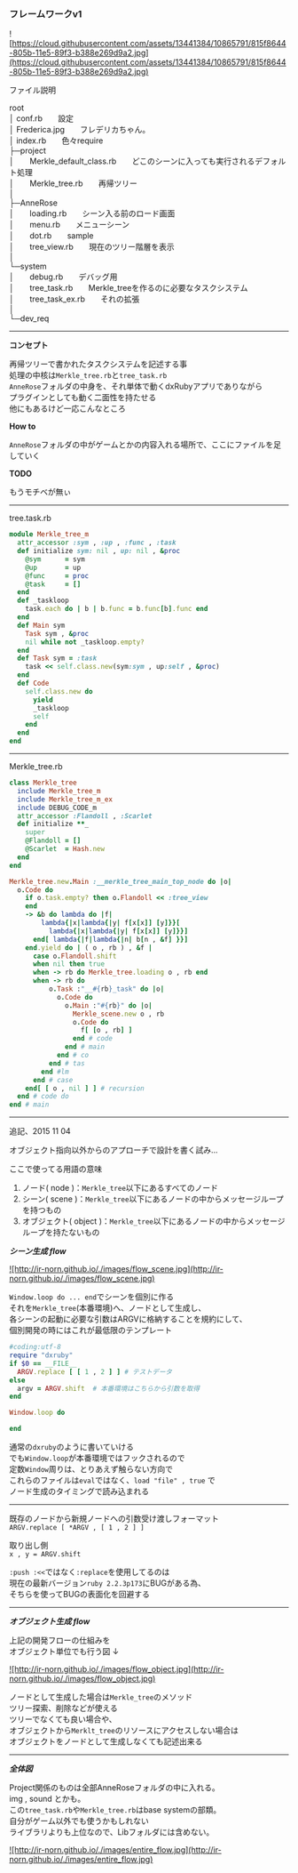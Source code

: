 
### フレームワークv1

![https://cloud.githubusercontent.com/assets/13441384/10865791/815f8644-805b-11e5-89f3-b388e269d9a2.jpg](https://cloud.githubusercontent.com/assets/13441384/10865791/815f8644-805b-11e5-89f3-b388e269d9a2.jpg)

ファイル説明

root<br>
│  conf.rb　　設定<br>
│  Frederica.jpg　　フレデリカちゃん。<br>
│  index.rb　　色々require<br>
├─project<br>
│　　Merkle_default_class.rb　　どこのシーンに入っても実行されるデフォルト処理<br>
│　　Merkle_tree.rb　　再帰ツリー<br>
│<br>
├─AnneRose<br>
│　　loading.rb　　シーン入る前のロード画面<br>
│　　menu.rb　　メニューシーン<br>
│　　dot.rb　　sample<br>
│　　tree_view.rb　　現在のツリー階層を表示<br>
│<br>
└─system<br>
│　　debug.rb　　デバッグ用<br>
│　　tree_task.rb　　Merkle_treeを作るのに必要なタスクシステム<br>
│　　tree_task_ex.rb　　それの拡張<br>
│<br>
└─dev_req<br>


---

**コンセプト**

再帰ツリーで書かれたタスクシステムを記述する事<br>
処理の中核は`Merkle_tree.rb`と`tree_task.rb`<br>
`AnneRose`フォルダの中身を、それ単体で動くdxRubyアプリでありながら<br>
プラグインとしても動く二面性を持たせる<br>
他にもあるけど一応こんなところ

**How to**

`AnneRose`フォルダの中がゲームとかの内容入れる場所で、ここにファイルを足していく


**TODO**

もうモチベが無ぃ



---
tree.task.rb
```ruby
module Merkle_tree_m
  attr_accessor :sym , :up , :func , :task
  def initialize sym: nil , up: nil , &proc
    @sym      = sym
    @up       = up
    @func     = proc
    @task     = []
  end
  def _taskloop
    task.each do | b | b.func = b.func[b].func end
  end
  def Main sym
    Task sym , &proc
    nil while not _taskloop.empty?
  end
  def Task sym = :task
    task << self.class.new(sym:sym , up:self , &proc)
  end
  def Code
    self.class.new do
      yield
      _taskloop
      self
    end
  end
end
```

---

Merkle_tree.rb
```ruby
class Merkle_tree
  include Merkle_tree_m
  include Merkle_tree_m_ex
  include DEBUG_CODE_m
  attr_accessor :Flandoll , :Scarlet
  def initialize **_
    super
    @Flandoll = []
    @Scarlet  = Hash.new
  end
end

Merkle_tree.new.Main :__merkle_tree_main_top_node do |o|
  o.Code do
    if o.task.empty? then o.Flandoll << :tree_view
    end
    -> &b do lambda do |f|
        lambda{|x|lambda{|y| f[x[x]] [y]}}[
          lambda{|x|lambda{|y| f[x[x]] [y]}}]
      end[ lambda{|f|lambda{|n| b[n , &f] }}]
    end.yield do | ( o , rb ) , &f |
      case o.Flandoll.shift
      when nil then true
      when -> rb do Merkle_tree.loading o , rb end
      when -> rb do
          o.Task :"__#{rb}_task" do |o|
            o.Code do
              o.Main :"#{rb}" do |o|
                Merkle_scene.new o , rb
                o.Code do
                  f[ [o , rb] ]
                end # code
              end # main
            end # co
          end # tas
        end #lm
      end # case
    end[ [ o , nil ] ] # recursion
  end # code do
end # main
```


---

追記、2015 11 04

オブジェクト指向以外からのアプローチで設計を書く試み...<br>


ここで使ってる用語の意味<br>
1. ノード( node )：`Merkle_tree`以下にあるすべてのノード<br>
2. シーン( scene )：`Merkle_tree`以下にあるノードの中からメッセージループを持つもの<br>
3. オブジェクト( object )：`Merkle_tree`以下にあるノードの中からメッセージループを持たないもの<br>

***シーン生成 flow***

<a class="blog_img" href="http://ir-norn.github.io/images/flow_scene.jpg" title="flow">
![http://ir-norn.github.io/./images/flow_scene.jpg](http://ir-norn.github.io/./images/flow_scene.jpg)
</a>

`Window.loop do ... end`でシーンを個別に作る<br>
それを`Merkle_tree`(本番環境)へ、ノードとして生成し、<br>
各シーンの起動に必要な引数はARGVに格納することを規約にして、<br>
個別開発の時にはこれが最低限のテンプレート<br>

```ruby
#coding:utf-8
require "dxruby"
if $0 == __FILE__
  ARGV.replace [ [ 1 , 2 ] ] # テストデータ
else
  argv = ARGV.shift  # 本番環境はこちらから引数を取得
end

Window.loop do

end
```

通常の`dxruby`のように書いていける<br>
でも`Window.loop`が本番環境ではフックされるので<br>
定数`Window`周りは、とりあえず触らない方向で<br>
これらのファイルは`eval`ではなく、`load "file" , true` で<br>
ノード生成のタイミングで読み込まれる

---

既存のノードから新規ノードへの引数受け渡しフォーマット<br>
`ARGV.replace [ *ARGV , [ 1 , 2 ] ]`<br>

取り出し側<br>
`x , y = ARGV.shift`<br>

`:push :<<`ではなく`:replace`を使用してるのは<br>
現在の最新バージョン`ruby 2.2.3p173`にBUGがある為、<br>
そちらを使ってBUGの表面化を回避する<br>

---

***オブジェクト生成 flow***

上記の開発フローの仕組みを<br>
オブジェクト単位でも行う図 ↓

<a class="blog_img" href="http://ir-norn.github.io/images/flow_object.jpg" title="flow">
![http://ir-norn.github.io/./images/flow_object.jpg](http://ir-norn.github.io/./images/flow_object.jpg)
</a>

ノードとして生成した場合は`Merkle_tree`のメソッド<br>
ツリー探索、削除などが使える<br>
ツリーでなくても良い場合や、<br>
オブジェクトから`Merklt_tree`のリソースにアクセスしない場合は<br>
オブジェクトをノードとして生成しなくても記述出来る

---

***全体図***

Project関係のものは全部AnneRoseフォルダの中に入れる。<br>
img , sound とかも。<br>
この`tree_task.rb`や`Merkle_tree.rb`はbase systemの部類。<br>
自分がゲーム以外でも使うかもしれない<br>
ライブラリよりも上位なので、Libフォルダには含めない。<br>

<a class="blog_img" href="http://ir-norn.github.io/images/entire_flow.jpg" title="flow">
![http://ir-norn.github.io/./images/entire_flow.jpg](http://ir-norn.github.io/./images/entire_flow.jpg)
</a>

